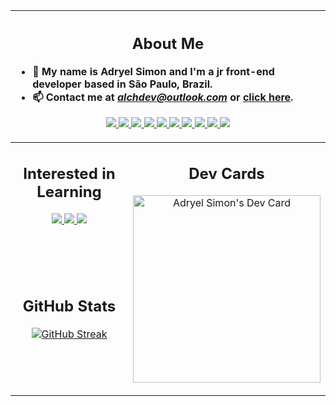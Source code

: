 <table width="800px">
<thead>
<tr>
<th colspan="2" align='left'>

<span align="center">

## About Me

</span>

- 👋 My name is Adryel Simon and I'm a jr front-end developer based in São Paulo, Brazil. 
- 📫 Contact me at *[alchdev@outlook.com](mailto:alchdev@outlook.com)* or <a href="https://www.alchemistic.tech/">click here</a>.

<p align='center'>
<a href='https://html.com/'>
<img src="https://skillicons.dev/icons?i=html"/>
</a>
<a href='https://www.w3.org/Style/CSS/Overview.en.html'>
<img src="https://skillicons.dev/icons?i=css"/>
</a>
<a href='https://www.javascript.com/'>
<img src="https://skillicons.dev/icons?i=js"/>
</a>
<a href='https://styled-components.com/'>
<img src="https://skillicons.dev/icons?i=styledcomponents"/>
</a>
<a href='https://getbootstrap.com/'>
<img src="https://skillicons.dev/icons?i=bootstrap"/>
</a>
<a href='https://tailwindui.com/'>
<img src="https://skillicons.dev/icons?i=tailwind"/>
</a>
<a href='https://reactjs.org/'>
<img src="https://skillicons.dev/icons?i=react"/>
</a>
<a href='https://vitejs.dev/'>
<img src="https://skillicons.dev/icons?i=vite"/>
</a>
<a href='https://nextjs.org/'>
<img src="https://skillicons.dev/icons?i=nextjs"/>
</a>
<a href='https://pt.stackoverflow.com/'>
<img src="https://skillicons.dev/icons?i=stackoverflow"/>
</a>
  
</p>
</th>
</tr>
</thead>
<tbody>
<tr>
<td  valign='top' align="center" width="50%">

## Interested in Learning

<a href='https://supabase.com/'>
<img src="https://skillicons.dev/icons?i=supabase"/>
</a>
<a href='https://vuejs.org/'>
<img src="https://skillicons.dev/icons?i=vuejs"/>
</a>
<a href='https://nuxtjs.org/'>
<img src="https://skillicons.dev/icons?i=nuxtjs"/>
</a>
</td>
<td rowspan="2" valign='top' align="center" width="50%">

## Dev Cards
 
<a href="https://app.daily.dev/alchemistdev"><img src="https://api.daily.dev/devcards/d49046863a4e4c3383dd2e5033dc7f1f.png?r=de0" width="300" alt="Adryel Simon's Dev Card"/></a>

</td>
</tr>
<tr>
<td align="center" valign='top' width="50%">

## GitHub Stats

[![GitHub Streak](https://github-readme-streak-stats.herokuapp.com?user=alchemist-developer&theme=react&hide_border=true)](https://git.io/streak-stats)

</td>
</tr>
</tbody>
